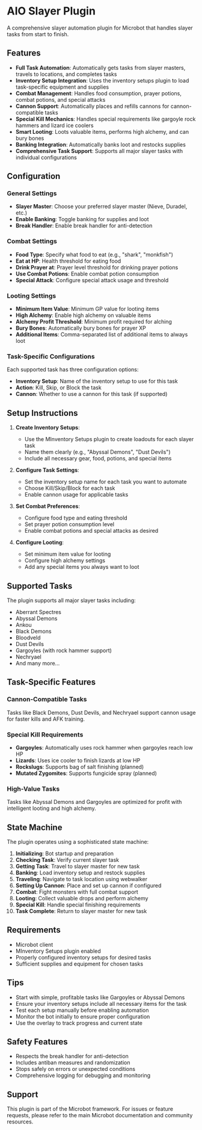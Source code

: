 # AIO Slayer Plugin

A comprehensive slayer automation plugin for Microbot that handles slayer tasks from start to finish.

## Features

- **Full Task Automation**: Automatically gets tasks from slayer masters, travels to locations, and completes tasks
- **Inventory Setup Integration**: Uses the inventory setups plugin to load task-specific equipment and supplies
- **Combat Management**: Handles food consumption, prayer potions, combat potions, and special attacks
- **Cannon Support**: Automatically places and refills cannons for cannon-compatible tasks
- **Special Kill Mechanics**: Handles special requirements like gargoyle rock hammers and lizard ice coolers
- **Smart Looting**: Loots valuable items, performs high alchemy, and can bury bones
- **Banking Integration**: Automatically banks loot and restocks supplies
- **Comprehensive Task Support**: Supports all major slayer tasks with individual configurations

## Configuration

### General Settings
- **Slayer Master**: Choose your preferred slayer master (Nieve, Duradel, etc.)
- **Enable Banking**: Toggle banking for supplies and loot
- **Break Handler**: Enable break handler for anti-detection

### Combat Settings
- **Food Type**: Specify what food to eat (e.g., "shark", "monkfish")
- **Eat at HP**: Health threshold for eating food
- **Drink Prayer at**: Prayer level threshold for drinking prayer potions
- **Use Combat Potions**: Enable combat potion consumption
- **Special Attack**: Configure special attack usage and threshold

### Looting Settings
- **Minimum Item Value**: Minimum GP value for looting items
- **High Alchemy**: Enable high alchemy on valuable items
- **Alchemy Profit Threshold**: Minimum profit required for alching
- **Bury Bones**: Automatically bury bones for prayer XP
- **Additional Items**: Comma-separated list of additional items to always loot

### Task-Specific Configurations
Each supported task has three configuration options:
- **Inventory Setup**: Name of the inventory setup to use for this task
- **Action**: Kill, Skip, or Block the task
- **Cannon**: Whether to use a cannon for this task (if supported)

## Setup Instructions

1. **Create Inventory Setups**: 
   - Use the MInventory Setups plugin to create loadouts for each slayer task
   - Name them clearly (e.g., "Abyssal Demons", "Dust Devils")
   - Include all necessary gear, food, potions, and special items

2. **Configure Task Settings**:
   - Set the inventory setup name for each task you want to automate
   - Choose Kill/Skip/Block for each task
   - Enable cannon usage for applicable tasks

3. **Set Combat Preferences**:
   - Configure food type and eating threshold
   - Set prayer potion consumption level
   - Enable combat potions and special attacks as desired

4. **Configure Looting**:
   - Set minimum item value for looting
   - Configure high alchemy settings
   - Add any special items you always want to loot

## Supported Tasks

The plugin supports all major slayer tasks including:
- Aberrant Spectres
- Abyssal Demons
- Ankou
- Black Demons
- Bloodveld
- Dust Devils
- Gargoyles (with rock hammer support)
- Nechryael
- And many more...

## Task-Specific Features

### Cannon-Compatible Tasks
Tasks like Black Demons, Dust Devils, and Nechryael support cannon usage for faster kills and AFK training.

### Special Kill Requirements
- **Gargoyles**: Automatically uses rock hammer when gargoyles reach low HP
- **Lizards**: Uses ice cooler to finish lizards at low HP
- **Rockslugs**: Supports bag of salt finishing (planned)
- **Mutated Zygomites**: Supports fungicide spray (planned)

### High-Value Tasks
Tasks like Abyssal Demons and Gargoyles are optimized for profit with intelligent looting and high alchemy.

## State Machine

The plugin operates using a sophisticated state machine:
1. **Initializing**: Bot startup and preparation
2. **Checking Task**: Verify current slayer task
3. **Getting Task**: Travel to slayer master for new task
4. **Banking**: Load inventory setup and restock supplies
5. **Traveling**: Navigate to task location using webwalker
6. **Setting Up Cannon**: Place and set up cannon if configured
7. **Combat**: Fight monsters with full combat support
8. **Looting**: Collect valuable drops and perform alchemy
9. **Special Kill**: Handle special finishing requirements
10. **Task Complete**: Return to slayer master for new task

## Requirements

- Microbot client
- MInventory Setups plugin enabled
- Properly configured inventory setups for desired tasks
- Sufficient supplies and equipment for chosen tasks

## Tips

- Start with simple, profitable tasks like Gargoyles or Abyssal Demons
- Ensure your inventory setups include all necessary items for the task
- Test each setup manually before enabling automation
- Monitor the bot initially to ensure proper configuration
- Use the overlay to track progress and current state

## Safety Features

- Respects the break handler for anti-detection
- Includes antiban measures and randomization
- Stops safely on errors or unexpected conditions
- Comprehensive logging for debugging and monitoring

## Support

This plugin is part of the Microbot framework. For issues or feature requests, please refer to the main Microbot documentation and community resources.
